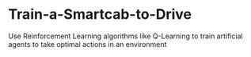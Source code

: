 # Train-a-Smartcab-to-Drive
Use Reinforcement Learning algorithms like Q-Learning to train artificial agents to take optimal actions in an environment
